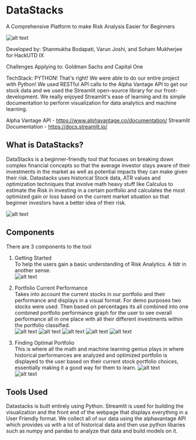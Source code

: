 # DataStacks

A Comprehensive Platform to make Risk Analysis Easier for Beginners

![alt text](https://github.com/SBodapati11/DataStacks/blob/main/DataStacksIcon)

Developed by: Shanmukha Bodapati, Varun Joshi, and Soham Mukherjee for HackUTD IX

Challenges Applying to: Goldman Sachs and Capital One

TechStack:
PYTHON!
That's right! We were able to do our entire project with Python! 
We used RESTful API calls to the Alpha Vantage API to get our stock data and we used the Streamlit open-source library for our front-development. We really enjoyed Streamlit's ease of learning and its simple documentation to perform visualization for data analytics and machine learning.

Alpha Vantage API - https://www.alphavantage.co/documentation/
Streamlit Documentation - https://docs.streamlit.io/


## What is DataStacks?
DataStacks is a beginner-friendly tool that focuses on breaking down complex financial concepts so that the average investor stays aware of their investments in the market as well as potential impacts they can make given their risk. Datastacks uses historical Stock data, ATR values and optimization techniques that involve math heavy stuff like Calculus to estimate the Risk in investing in a certain portfolio and calculates the most optimized gain or loss based on the current market situation so that beginner investors have a better idea of their risk.

![alt text](https://github.com/SBodapati11/DataStacks/blob/main/images/intro.png)

## Components
There are 3 components to the tool <br>
1. Getting Started <br>
To help the users gain a basic understanding of Risk Analytics. A tldr in another sense. <br>
![alt text](https://github.com/SBodapati11/DataStacks/blob/main/images/img8.png)
2. Portfolio Current Performance <br>
Takes into account the current stocks in our portfolio and their performance and displays in a visual format. For demo purposes two stocks were used. Then based on percentages its all combined into one combined portfolio performance graph for the user to see overall performance all in one place with all their different investments within the portfolio classified. <br>
![alt text](https://github.com/SBodapati11/DataStacks/blob/main/images/img1.png)
![alt text](https://github.com/SBodapati11/DataStacks/blob/main/images/img2.png)
![alt text](https://github.com/SBodapati11/DataStacks/blob/main/images/img3.png)
![alt text](https://github.com/SBodapati11/DataStacks/blob/main/images/img5.png)
![alt text](https://github.com/SBodapati11/DataStacks/blob/main/images/img4.png)

3. Finding Optimal Portfolio <br>
This is where all the math and machine learning genius plays in where historical performances are analyzed and optimized portfolio is displayed to the user based on their current stock portfolio choices, essentially making it a good way for them to learn.
![alt text](https://github.com/SBodapati11/DataStacks/blob/main/images/img6.png) <br>
![alt text](https://github.com/SBodapati11/DataStacks/blob/main/images/img7.png)


## Tools Used
Datastacks is built entirely using Python. Streamlit is used for building the visualization and the front end of the webpage that displays everything in a User Friendly format. We collect all of our data using the alphavantage API which provides us with a lot of historical data and then use python libaries such as numpy and pandas to analyze that data and build models on it.

